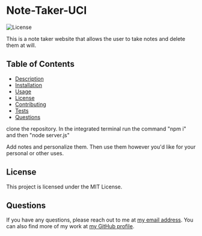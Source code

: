 # Note-Taker-UCI

![License](https://img.shields.io/badge/license-MIT-blue.svg)

This is a note taker website that allows the user to take notes and delete them at will.

## Table of Contents

- [Description](#description)
- [Installation](#installation)
- [Usage](#usage)
- [License](#license)
- [Contributing](#contributing)
- [Tests](#tests)
- [Questions](#questions)

clone the repository. In the integrated terminal run the command "npm i" and then "node server.js"

Add notes and personalize them. Then use them however you'd like for your personal or other uses.

## License

This project is licensed under the MIT License.





## Questions

If you have any questions, please reach out to me at [my email address](jason1094dang@gmail.com). You can also find more of my work at [my GitHub profile](https://github.com/jasondang4).

